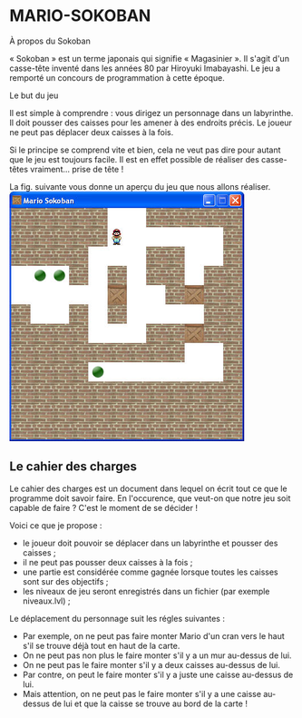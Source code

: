 MARIO-SOKOBAN
=============
À propos du Sokoban

« Sokoban » est un terme japonais qui signifie « Magasinier ».
Il s'agit d'un casse-tête inventé dans les années 80 par Hiroyuki Imabayashi. Le jeu a remporté un concours de programmation à cette époque.

Le but du jeu

Il est simple à comprendre : vous dirigez un personnage dans un labyrinthe. Il doit pousser des caisses pour les amener à des endroits précis. Le joueur ne peut pas déplacer deux caisses à la fois.

Si le principe se comprend vite et bien, cela ne veut pas dire pour autant que le jeu est toujours facile. Il est en effet possible de réaliser des casse-têtes vraiment… prise de tête !

La fig. suivante vous donne un aperçu du jeu que nous allons réaliser.
![](images/4005.jpg)

Le cahier des charges
--------------------

Le cahier des charges est un document dans lequel on écrit tout ce que le programme doit savoir faire.
En l'occurence, que veut-on que notre jeu soit capable de faire ? C'est le moment de se décider !

Voici ce que je propose :

* le joueur doit pouvoir se déplacer dans un labyrinthe et pousser des caisses ;
* il ne peut pas pousser deux caisses à la fois ;
* une partie est considérée comme gagnée lorsque toutes les caisses sont sur des objectifs ;
* les niveaux de jeu seront enregistrés dans un fichier (par exemple niveaux.lvl) ;



Le déplacement du personnage suit les régles suivantes :

* Par exemple, on ne peut pas faire monter Mario d'un cran vers le haut s'il se trouve déjà tout en haut de la carte.
* On ne peut pas non plus le faire monter s'il y a un mur au-dessus de lui.
* On ne peut pas le faire monter s'il y a deux caisses au-dessus de lui.
* Par contre, on peut le faire monter s'il y a juste une caisse au-dessus de lui.
* Mais attention, on ne peut pas le faire monter s'il y a une caisse au-dessus de lui et que la caisse se trouve au bord de la carte !